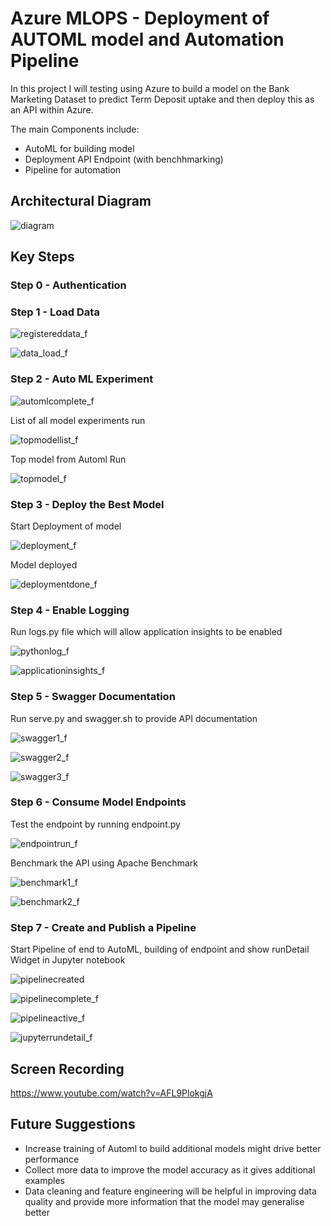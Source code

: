 # Azure MLOPS - Deployment of AUTOML model and Automation Pipeline

In this project I will testing using Azure to build a model on the Bank Marketing Dataset to predict Term Deposit uptake and then deploy this as an API within Azure.

The main Components include:

* AutoML for building model
* Deployment API Endpoint (with benchhmarking)
* Pipeline for automation


## Architectural Diagram
 ![diagram](screenshots/diagram.png)

## Key Steps

### Step 0 - Authentication

### Step 1 - Load Data

![registereddata_f](screenshots/registereddata_f.png)

![data_load_f](screenshots/data_load_f.png)

### Step 2 - Auto ML Experiment

![automlcomplete_f](screenshots/automlcomplete_f.png)

List of all model experiments run

![topmodellist_f](screenshots/topmodellist_f.png)

Top model from Automl Run

![topmodel_f](screenshots/topmodel_f.png)

### Step 3 - Deploy the Best Model

Start Deployment of model

![deployment_f](screenshots/deployment_f.png)

Model deployed

![deploymentdone_f](screenshots/deploymentdone_f.png)

### Step 4 - Enable Logging

Run logs.py file which will allow application insights to be enabled

![pythonlog_f](screenshots/pythonlog_f.png)

![applicationinsights_f](screenshots/applicationinsights_f.png)

### Step 5 - Swagger Documentation

Run serve.py and swagger.sh to provide API documentation

![swagger1_f](screenshots/swagger1_f.png)

![swagger2_f](screenshots/swagger2_f.png)

![swagger3_f](screenshots/swagger3_f.png)

### Step 6 - Consume Model Endpoints

Test the endpoint by running endpoint.py

![endpointrun_f](screenshots/endpointrun_f.png)

Benchmark the API using Apache Benchmark

![benchmark1_f](screenshots/benchmark1_f.png)

![benchmark2_f](screenshots/benchmark2_f.png)

### Step 7 - Create and Publish a Pipeline

Start Pipeline of end to AutoML, building of endpoint and show runDetail Widget in Jupyter notebook

![pipelinecreated](screenshots/pipelinecreated.png)

![pipelinecomplete_f](screenshots/pipelinecomplete_f.png)

![pipelineactive_f](screenshots/pipelineactive_f.png)

![jupyterrundetail_f](screenshots/jupyterrundetail_f.png)

## Screen Recording

https://www.youtube.com/watch?v=AFL9PlokgjA

## Future Suggestions
- Increase training of Automl to build additional models might drive better performance
- Collect more data to improve the model accuracy as it gives additional examples
- Data cleaning and feature engineering will be helpful in improving data quality and provide more information that the model may generalise better